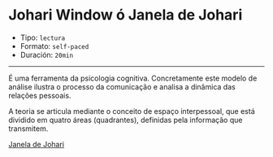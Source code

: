 # Johari Window ó Janela de Johari

* Tipo: `lectura`
* Formato: `self-paced`
* Duración: `20min`

***

É uma ferramenta da psicologia cognitiva. Concretamente este modelo de análise ilustra o processo da comunicação e analisa a dinâmica das relações pessoais.

A teoria se articula mediante o conceito de espaço interpessoal, que está dividido em quatro áreas (quadrantes), definidas pela informação que transmitem.

[Janela de Johari](![graph-01](https://user-images.githubusercontent.com/42012372/70642024-8aacff00-1c0c-11ea-88c8-977a15a05251.png))
